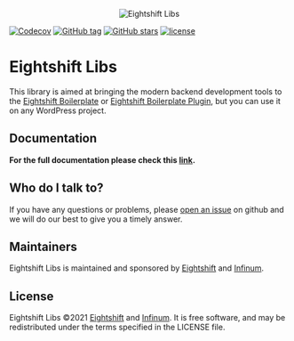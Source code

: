 <p align="center">
	<img alt="Eightshift Libs" src="https://raw.githubusercontent.com/infinum/eightshift-frontend-libs/develop/package/logo.svg?raw=true&sanitize=true"/>
</p>

[![Codecov](https://img.shields.io/codecov/c/gh/infinum/eightshift-libs?color=e5175d&style=for-the-badge&token=d4wKeqf1r0)](https://github.com/infinum/eightshift-libs)
[![GitHub tag](https://img.shields.io/github/tag/infinum/eightshift-libs.svg?style=for-the-badge)](https://github.com/infinum/eightshift-libs)
[![GitHub stars](https://img.shields.io/github/stars/infinum/eightshift-libs.svg?style=for-the-badge&label=Stars)](https://github.com/infinum/eightshift-libs)
[![license](https://img.shields.io/github/license/infinum/eightshift-libs.svg?style=for-the-badge)](https://github.com/infinum/eightshift-libs)

# Eightshift Libs

This library is aimed at bringing the modern backend development tools to the [Eightshift Boilerplate](https://github.com/infinum/eightshift-boilerplate) or [Eightshift Boilerplate Plugin](https://github.com/infinum/eightshift-boilerplate-plugin), but you can use it on any WordPress project.

## Documentation
**For the full documentation please check this [link](https://infinum.github.io/eightshift-docs).**

## Who do I talk to?

If you have any questions or problems, please [open an issue](https://github.com/infinum/eightshift-libs/issues) on github and we will do our best to give you a timely answer.

## Maintainers
Eightshift Libs is maintained and sponsored by
[Eightshift](https://eightshift.com) and [Infinum](https://infinum.com).

## License
Eightshift Libs &copy;2021 [Eightshift](https://eightshift.com) and [Infinum](https://infinum.com). It is free software, and may be redistributed under the terms specified in the LICENSE file.
